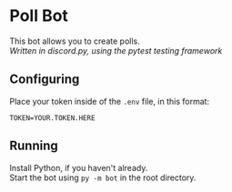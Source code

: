 # Poll Bot

This bot allows you to create polls.  
_Written in discord.py, using the pytest testing framework_

## Configuring

Place your token inside of the `.env` file, in this format:

```env
TOKEN=YOUR.TOKEN.HERE
```

## Running

Install Python, if you haven't already.  
Start the bot using `py -m bot` in the root directory.
